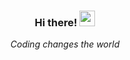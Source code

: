 <div align="center">
   <h3>Hi there! <img src="https://media.giphy.com/media/hvRJCLFzcasrR4ia7z/giphy.gif" width="25px"></h3>
   <i>Coding changes the world</i>
</div>
<!--
**AlphaYu/alphayu** is a ✨ _special_ ✨ repository because its `README.md` (this file) appears on your GitHub profile.

Here are some ideas to get you started:

- 🔭 I’m currently working on ...
- 🌱 I’m currently learning ...
- 👯 I’m looking to collaborate on ...
- 🤔 I’m looking for help with ...
- 💬 Ask me about ...
- 📫 How to reach me: ...
- 😄 Pronouns: ...
- ⚡ Fun fact: ...
-->
